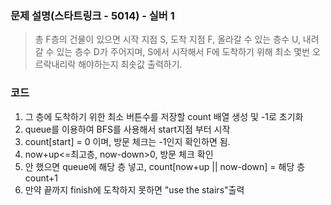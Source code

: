 ### 문제 설명(스타트링크 - 5014) - 실버 1
> 총 F층의 건물이 있으면 시작 지점 S, 도착 지점 F, 올라갈 수 있는 층수 U, 내려갈 수 있는 층수 D가 주어지며, S에서 시작해서 F에 도착하기 위해 최소 몇번 오르락내리락 해야하는지 최솟값 출력하기.

### 코드
1. 그 층에 도착하기 위한 최소 버튼수를 저장할 count 배열 생성 및 -1로 초기화
2. queue를 이용하여 BFS를 사용해서 start지점 부터 시작
3. count[start] = 0 이며, 방문 체크는 -1인지 확인하면 됨.
4. now+up<=최고층, now-down>0, 방문 체크 확인
5. 안 했으면 queue에 해당 층 넣고, count[now+up || now-down] = 해당 층 count+1
6. 만약 끝까지 finish에 도착하지 못하면 "use the stairs"출력


